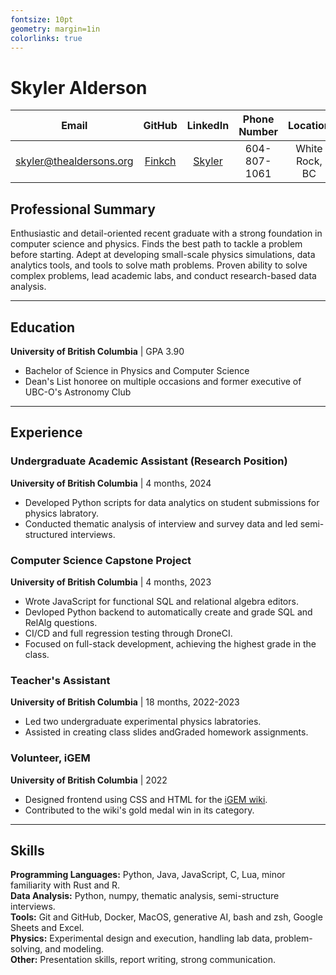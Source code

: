 ```yaml
---
fontsize: 10pt
geometry: margin=1in
colorlinks: true
---
```



# Skyler Alderson

| Email                                                     | GitHub                              | LinkedIn                                                         | Phone Number       | Location
|:---------------------------:                              | :----------:                        | :------------:                                                   | :----------------: | :------------------:
| [skyler@thealdersons.org](mailto:skyler@thealdersons.org) | [Finkch](https://github.com/Finkch) | [Skyler](https://www.linkedin.com/in/skyler-alderson-b91a2a30b/) | 604-807-1061       | White Rock, BC



## Professional Summary

Enthusiastic and detail-oriented recent graduate with a strong foundation in computer science and physics. Finds the best path to tackle a problem before starting. Adept at developing small-scale physics simulations, data analytics tools, and tools to solve math problems. Proven ability to solve complex problems, lead academic labs, and conduct research-based data analysis.


***


## Education

**University of British Columbia** | GPA 3.90

* Bachelor of Science in Physics and Computer Science
* Dean's List honoree on multiple occasions and former executive of UBC-O's Astronomy Club


***


## Experience

### Undergraduate Academic Assistant (Research Position)
**University of British Columbia** | 4 months, 2024

* Developed Python scripts for data analytics on student submissions for physics labratory.
* Conducted thematic analysis of interview and survey data and led semi-structured interviews.


### Computer Science Capstone Project
**University of British Columbia** | 4 months, 2023

* Wrote JavaScript for functional SQL and relational algebra editors.
* Devloped Python backend to automatically create and grade SQL and RelAlg questions.
* CI/CD and full regression testing through DroneCI.
* Focused on full-stack development, achieving the highest grade in the class.


### Teacher's Assistant
**University of British Columbia** | 18 months, 2022-2023

* Led two undergraduate experimental physics labratories.
* Assisted in creating class slides andGraded homework assignments.


### Volunteer, iGEM
**University of British Columbia** | 2022

* Designed frontend using CSS and HTML for the [iGEM wiki](https://2022.igem.wiki/ubc-okanagan/).
* Contributed to the wiki's gold medal win in its category.


***


## Skills

**Programming Languages:** Python, Java, JavaScript, C, Lua, minor familiarity with Rust and R.  
**Data Analysis:** Python, numpy, thematic analysis, semi-structure interviews.  
**Tools:** Git and GitHub, Docker, MacOS, generative AI, bash and zsh, Google Sheets and Excel.  
**Physics:** Experimental design and execution, handling lab data, problem-solving, and modeling.  
**Other:** Presentation skills, report writing, strong communication.  